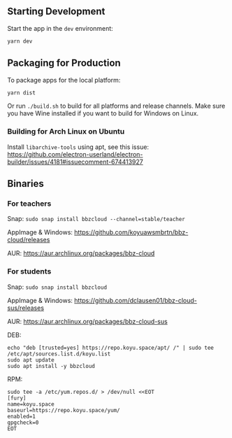 ## Starting Development

Start the app in the `dev` environment:

```bash
yarn dev
```

## Packaging for Production

To package apps for the local platform:

```bash
yarn dist
```

Or run `./build.sh` to build for all platforms and release channels. Make sure you have Wine installed if you want to build for Windows on Linux.

### Building for Arch Linux on Ubuntu

Install `libarchive-tools` using apt, see this issue: https://github.com/electron-userland/electron-builder/issues/4181#issuecomment-674413927

## Binaries

### For teachers

Snap: `sudo snap install bbzcloud --channel=stable/teacher`

AppImage & Windows: https://github.com/koyuawsmbrtn/bbz-cloud/releases

AUR: https://aur.archlinux.org/packages/bbz-cloud

### For students

Snap: `sudo snap install bbzcloud`

AppImage & Windows: https://github.com/dclausen01/bbz-cloud-sus/releases

AUR: https://aur.archlinux.org/packages/bbz-cloud-sus

DEB:

```
echo "deb [trusted=yes] https://repo.koyu.space/apt/ /" | sudo tee /etc/apt/sources.list.d/koyu.list
sudo apt update
sudo apt install -y bbzcloud
```
RPM:

```
sudo tee -a /etc/yum.repos.d/ > /dev/null <<EOT
[fury]
name=koyu.space
baseurl=https://repo.koyu.space/yum/
enabled=1
gpgcheck=0
EOT
```
